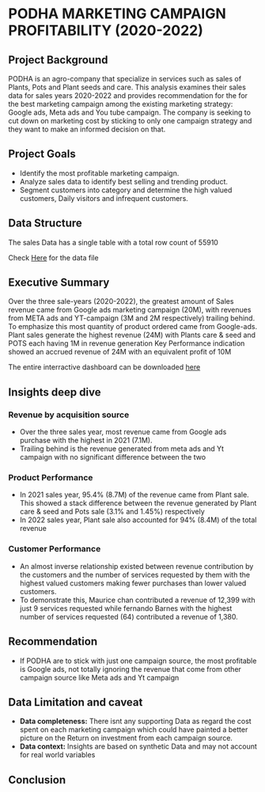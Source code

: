 # PODHA MARKETING CAMPAIGN PROFITABILITY (2020-2022)

## Project Background

PODHA is an agro-company that specialize in services such as sales of Plants, Pots and Plant seeds and care. This analysis examines their sales data for sales years 2020-2022 and provides recommendation for the for the best marketing campaign among the existing marketing strategy: Google ads, Meta ads and You tube campaign. The company is seeking to cut down on marketing cost by sticking to only one campaign strategy and they want to make an informed decision on that.

## Project Goals

- Identify the most profitable marketing campaign.
- Analyze sales data to identify best selling and trending product.
- Segment customers into category and determine the high valued customers, Daily visitors and infrequent customers.

## Data Structure

The sales Data has a single table with a total row count of 55910

Check [Here](https://drive.google.com/file/d/10oJeOxJrW3FhkxL_Ee6C0ftTv99GOFsg/view?usp=drivesdk) for the data file

## Executive Summary

Over the three sale-years (2020-2022), the greatest amount of Sales revenue came from Google ads marketing campaign (20M), with revenues from META ads and YT-campaign (3M and 2M respectively) trailing behind. To emphasize this most quantity of product ordered came from Google-ads.
Plant sales generate the highest revenue (24M) with Plants care & seed and POTS each having 1M in revenue generation
Key Performance indication showed an accrued revenue of 24M with an equivalent profit of 10M

The entire interractive dashboard can be downloaded [here](https://app.powerbi.com/groups/me/reports/b4f0bcf8-34bc-40d4-92de-5508f30d4629/5d94fe3b8df6197e16b6?ctid=b12da6a8-b87a-4a20-bde6-27e439635339&experience=power-bi)

## Insights deep dive

### Revenue by acquisition source

- Over the three sales year, most revenue came from Google ads purchase with the highest in 2021 (7.1M).
- Trailing behind is the revenue generated from meta ads and Yt campaign with no significant difference between the two

### Product Performance 
- In 2021 sales year, 95.4% (8.7M) of the revenue came from Plant sale. This showed a stack difference between the revenue generated by Plant care & seed and Pots sale (3.1% and 1.45%) respectively
- In 2022 sales year, Plant sale also accounted for 94% (8.4M) of the total revenue

### Customer Performance
- An almost inverse relationship existed between revenue contribution by the customers and the number of services requested by them with the highest valued customers making fewer purchases than lower valued customers.
- To demonstrate this, Maurice chan  contributed a revenue of 12,399 with just 9 services requested while fernando Barnes with the highest number of services requested (64) contributed a revenue of 1,380.

## Recommendation
- If PODHA are to stick with just one campaign source, the most profitable is Google ads, not totally ignoring the revenue that come from other campaign source like Meta ads and Yt campaign

## Data Limitation and caveat
- **Data completeness:** There isnt any supporting Data as regard the cost spent on each marketing campaign  which could have painted a better picture on the Return on investment from each campaign source.
- **Data context:** Insights are based on synthetic Data and may not account for real world variables

## Conclusion




